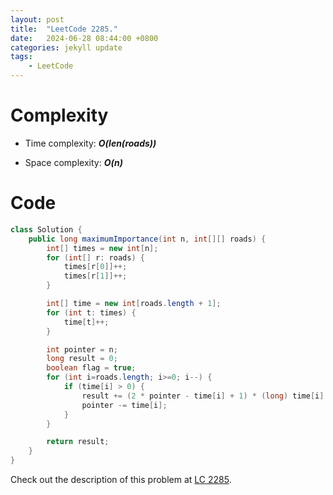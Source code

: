 ```yaml
---
layout: post
title:  "LeetCode 2285."
date:   2024-06-28 08:44:00 +0800
categories: jekyll update
tags: 
    - LeetCode
---
```


# Complexity
- Time complexity: ***O(len(roads))***

- Space complexity: ***O(n)***

# Code
```java
class Solution {
    public long maximumImportance(int n, int[][] roads) {
        int[] times = new int[n];
        for (int[] r: roads) {
            times[r[0]]++;
            times[r[1]]++;
        }

        int[] time = new int[roads.length + 1];
        for (int t: times) {
            time[t]++;
        }

        int pointer = n;
        long result = 0;
        boolean flag = true;
        for (int i=roads.length; i>=0; i--) {
            if (time[i] > 0) {
                result += (2 * pointer - time[i] + 1) * (long) time[i] * (long) i / 2;
                pointer -= time[i];
            }
        }

        return result;
    }
}
```

Check out the description of this problem at [LC 2285][LC-2285].

[LC-2285]: https://leetcode.com/problems/maximum-total-importance-of-roads/description
